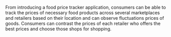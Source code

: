From introducing a food price tracker application, consumers can be able to track the prices of necessary food products across several marketplaces and retailers based on their location and can observe fluctuations prices of goods. Consumers can contrast the prices of each retailer who offers the best prices and choose those shops for shopping.
